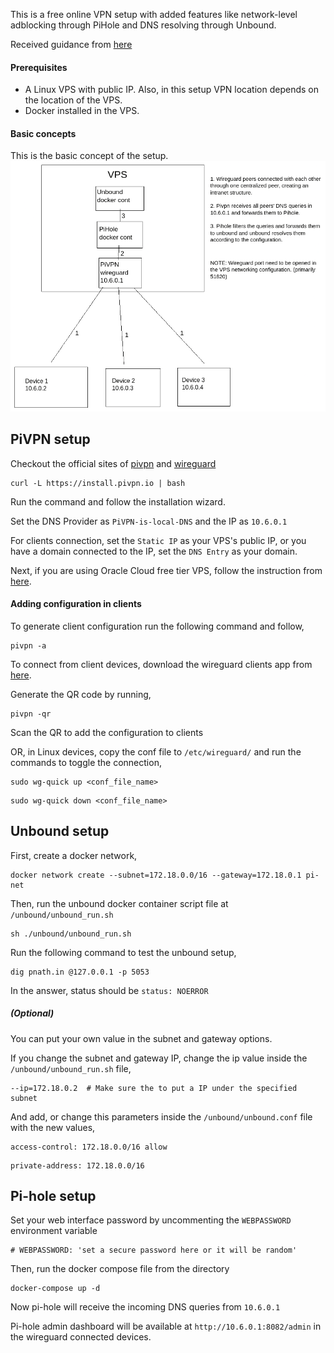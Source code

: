 This is a free online VPN setup with added features like network-level adblocking through PiHole and DNS resolving through Unbound.

Received guidance from [here](https://gist.github.com/HarvsG/008700c8d187b072cca335b9a85ad34d#file-docker-compose-yml)

#### Prerequisites

- A Linux VPS with public IP. Also, in this setup VPN location depends on the location of the VPS.
- Docker installed in the VPS.

#### Basic concepts

This is the basic concept of the setup.
![ss](concept.png)

## PiVPN setup

Checkout the official sites of [pivpn](https://www.pivpn.io/) and [wireguard](https://www.wireguard.com/)

```
curl -L https://install.pivpn.io | bash
```

Run the command and follow the installation wizard.

Set the DNS Provider as `PiVPN-is-local-DNS` and the IP as `10.6.0.1`

For clients connection, set the `Static IP` as your VPS's public IP, or you have a domain connected to the IP, set the `DNS Entry` as your domain.

Next, if you are using Oracle Cloud free tier VPS,
follow the instruction from [here](https://gist.github.com/HarvsG/008700c8d187b072cca335b9a85ad34d#ssh-into-the-device).

#### Adding configuration in clients

To generate client configuration run the following command and follow,

```
pivpn -a
```

To connect from client devices, download the wireguard clients app from [here](https://www.wireguard.com/install/).

Generate the QR code by running,

```
pivpn -qr
```

Scan the QR to add the configuration to clients

OR, in Linux devices, copy the conf file to `/etc/wireguard/` and run the commands to toggle the connection,

```
sudo wg-quick up <conf_file_name>
```

```
sudo wg-quick down <conf_file_name>
```

## Unbound setup

First, create a docker network,

```
docker network create --subnet=172.18.0.0/16 --gateway=172.18.0.1 pi-net
```

Then, run the unbound docker container script file at `/unbound/unbound_run.sh`

```
sh ./unbound/unbound_run.sh
```

Run the following command to test the unbound setup,

```
dig pnath.in @127.0.0.1 -p 5053
```

In the answer, status should be `status: NOERROR`

##### (Optional)

You can put your own value in the subnet and gateway options.

If you change the subnet and gateway IP, change the ip value inside the `/unbound/unbound_run.sh` file,

```
--ip=172.18.0.2  # Make sure the to put a IP under the specified subnet
```

And add, or change this parameters inside the `/unbound/unbound.conf` file with the new values,

```
access-control: 172.18.0.0/16 allow
```

```
private-address: 172.18.0.0/16
```

## Pi-hole setup

Set your web interface password by uncommenting the `WEBPASSWORD` environment variable

```
# WEBPASSWORD: 'set a secure password here or it will be random'
```

Then, run the docker compose file from the directory

```
docker-compose up -d
```

Now pi-hole will receive the incoming DNS queries from `10.6.0.1`

Pi-hole admin dashboard will be available at `http://10.6.0.1:8082/admin` in the wireguard connected devices.
